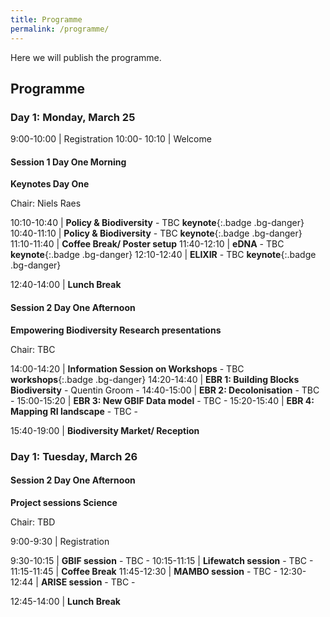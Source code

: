 ```yaml
---
title: Programme
permalink: /programme/
---
```


Here we will publish the programme.


## Programme

<style>
  .table td:first-of-type {
    width: 20%;
 }
</style>

### Day 1: Monday, March 25

 9:00-10:00  | Registration
 10:00- 10:10  | Welcome

#### Session 1 Day One Morning

**Keynotes Day One**

Chair: Niels Raes

10:10-10:40 | **Policy & Biodiversity** - TBC **keynote**{:.badge .bg-danger}
10:40-11:10 | **Policy & Biodiversity** - TBC **keynote**{:.badge .bg-danger}
11:10-11:40 | **Coffee Break/ Poster setup**
11:40-12:10 | **eDNA** - TBC **keynote**{:.badge .bg-danger}
12:10-12:40 | **ELIXIR** - TBC **keynote**{:.badge .bg-danger}

12:40-14:00 | **Lunch Break**

#### Session 2 Day One Afternoon 

**Empowering Biodiversity Research presentations**

Chair: TBC

14:00-14:20 | **Information Session on Workshops** - TBC **workshops**{:.badge .bg-danger}
14:20-14:40 | **EBR 1:  Building Blocks Biodiversity** - Quentin Groom - 
14:40-15:00 | **EBR 2:  Decolonisation** - TBC -
15:00-15:20 | **EBR 3:  New GBIF Data model** - TBC -
15:20-15:40 | **EBR 4:  Mapping RI landscape** - TBC -

15:40-19:00 | **Biodiversity Market/ Reception** 

### Day 1: Tuesday, March 26

#### Session 2 Day One Afternoon

**Project sessions Science**

Chair: TBD

9:00-9:30  | Registration

9:30-10:15 | **GBIF session** - TBC -
10:15-11:15 | **Lifewatch session** - TBC -
11:15-11:45 | **Coffee Break**
11:45-12:30 | **MAMBO session** - TBC -
12:30-12:44 | **ARISE session** - TBC -

12:45-14:00 | **Lunch Break**


